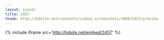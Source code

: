 ```yaml
---
layout: sieutv
title: 2457
thumb: http://hdsite.net/contents/videos_screenshots/2000/2457/preview_360p.mp4.jpg
---
```

{% include iframe src='http://hdsite.net/embed/2457' %}
 
